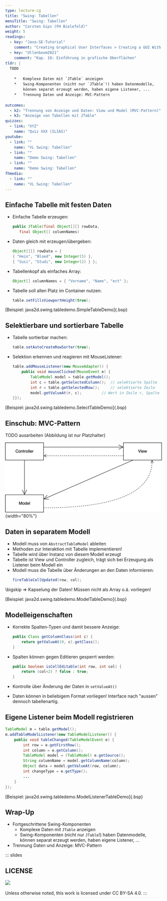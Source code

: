 ```yaml
---
type: lecture-cg
title: "Swing: Tabellen"
menuTitle: "Swing: Tabellen"
author: "Carsten Gips (FH Bielefeld)"
weight: 5
readings:
  - key: "Java-SE-Tutorial"
    comment: "Creating Graphical User Interfaces > Creating a GUI With Swing"
  - key: "Ullenboom2021"
    comment: "Kap. 18: Einführung in grafische Oberflächen"
tldr: |
  TODO

    *   Komplexe Daten mit `JTable` anzeigen
    *   Swing-Komponenten (nicht nur `JTable`!) haben Datenmodelle,
        können separat erzeugt werden, haben eigene Listener, ...
    *   Trennung Daten und Anzeige: MVC-Pattern

outcomes:
  - k2: "Trennung von Anzeige und Daten: View und Model (MVC-Pattern)"
  - k3: "Anzeige von Tabellen mit JTable"
quizzes:
  - link: "XYZ"
    name: "Quiz XXX (ILIAS)"
youtube:
  - link: ""
    name: "VL Swing: Tabellen"
  - link: ""
    name: "Demo Swing: Tabellen"
  - link: ""
    name: "Demo Swing: Tabellen"
fhmedia:
  - link: ""
    name: "VL Swing: Tabellen"
---
```



## Einfache Tabelle mit festen Daten

*   Einfache Tabelle erzeugen:

    ```java
    public JTable(final Object[][] rowData,
       final Object[] columnNames)
    ```

*   Daten gleich mit erzeugen/übergeben:

    ```java
    Object[][] rowData = {
    { "Hein", "Bloed", new Integer(5) },
    { "Susi", "Studi", new Integer(2) } };
    ```

*   Tabellenkopf als einfaches Array:

    ```java
    Object[] columnNames = { "Vorname", "Name", "ect" };
    ```

*   Tabelle soll allen Platz im Container nutzen:

    ```java
    table.setFillsViewportHeight(true);
    ```

[Beispiel: java2d.swing.tabledemo.SimpleTableDemo]{.bsp}


## Selektierbare und sortierbare Tabelle

*   Tabelle sortierbar machen:

    ```java
    table.setAutoCreateRowSorter(true);
    ```

*   Selektion erkennen und reagieren mit MouseListener:

    ```java
    table.addMouseListener(new MouseAdapter() {
        public void mouseClicked(MouseEvent e) {
            TableModel model = table.getModel();
            int c = table.getSelectedColumn();  // selektierte Spalte
            int r = table.getSelectedRow();     // selektierte Zeile
            model.getValueAt(r, c);         // Wert in Zeile r, Spalte c
    }});
    ```

[Beispiel: java2d.swing.tabledemo.SelectTableDemo]{.bsp}


## Einschub: MVC-Pattern

<!-- TODO ausarbeiten -->
TODO ausarbeiten (Abbildung ist nur Platzhalter)

![](images/MVC.png){width="80%"}


## Daten in separatem Modell

*   Modell muss von `AbstractTableModel` ableiten
*   Methoden zur Interaktion mit Tabelle implementieren!
*   Tabelle wird über Instanz von diesem Modell erzeugt
*   Tabelle ist View und Controller zugleich, trägt sich bei Erzeugung
    als Listener beim Modell ein
*   Modell muss die Tabelle über Änderungen an den Daten informieren:
    ```java
    fireTableCellUpdated(row, col);
    ```

\bigskip
=> Kapselung der Daten! Müssen nicht als Array o.ä. vorliegen!

[Beispiel: java2d.swing.tabledemo.ModelTableDemo]{.bsp}


## Modelleigenschaften

*   Korrekte Spalten-Typen und damit bessere Anzeige:

    ```java
    public Class getColumnClass(int c) {
        return getValueAt(0, c).getClass();
    }
    ```

*   Spalten können gegen Editieren gesperrt werden:

    ```java
    public boolean isCellEditable(int row, int col) {
        return (col<2) ? false : true;
    }
    ```

*   Kontrolle über Änderung der Daten in `setValueAt()`

*   Daten können in beliebigem Format vorliegen! Interface nach
    "aussen" dennoch tabellenartig.


## Eigene Listener beim Modell registrieren

```java
TableModel m = table.getModel();
m.addTableModelListener(new TableModelListener() {
    public void tableChanged(TableModelEvent e) {
        int row = e.getFirstRow();
        int column = e.getColumn();
        TableModel model = (TableModel) e.getSource();
        String columnName = model.getColumnName(column);
        Object data = model.getValueAt(row, column);
        int changeType = e.getType();
        ...
    }
});
```

[Beispiel: java2d.swing.tabledemo.ModelListenerTableDemo]{.bsp}


## Wrap-Up

*   Fortgeschrittene Swing-Komponenten
    *   Komplexe Daten mit `JTable` anzeigen
    *   Swing-Komponenten (nicht nur `JTable`!) haben Datenmodelle,
        können separat erzeugt werden, haben eigene Listener, ...
*   Trennung Daten und Anzeige: MVC-Pattern







<!-- DO NOT REMOVE - THIS IS A LAST SLIDE TO INDICATE THE LICENSE AND POSSIBLE EXCEPTIONS (IMAGES, ...). -->
::: slides
## LICENSE
![](https://licensebuttons.net/l/by-sa/4.0/88x31.png)

Unless otherwise noted, this work is licensed under CC BY-SA 4.0.
:::
